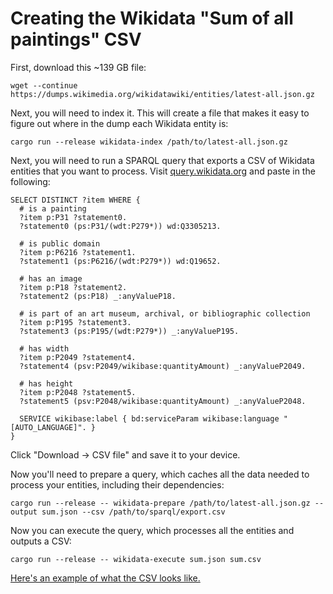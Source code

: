# Creating the Wikidata "Sum of all paintings" CSV

First, download this ~139 GB file:

```
wget --continue https://dumps.wikimedia.org/wikidatawiki/entities/latest-all.json.gz
```

Next, you will need to index it.  This will create a file that makes it easy to figure out where in the dump each Wikidata entity is:

```
cargo run --release wikidata-index /path/to/latest-all.json.gz
```

Next, you will need to run a SPARQL query that exports a CSV of Wikidata entities that you want to process.  Visit [query.wikidata.org](https://query.wikidata.org) and paste in the following:

```sparql
SELECT DISTINCT ?item WHERE {
  # is a painting
  ?item p:P31 ?statement0.
  ?statement0 (ps:P31/(wdt:P279*)) wd:Q3305213.
  
  # is public domain
  ?item p:P6216 ?statement1.
  ?statement1 (ps:P6216/(wdt:P279*)) wd:Q19652.
  
  # has an image
  ?item p:P18 ?statement2.
  ?statement2 (ps:P18) _:anyValueP18.
  
  # is part of an art museum, archival, or bibliographic collection
  ?item p:P195 ?statement3.
  ?statement3 (ps:P195/(wdt:P279*)) _:anyValueP195.

  # has width
  ?item p:P2049 ?statement4.
  ?statement4 (psv:P2049/wikibase:quantityAmount) _:anyValueP2049.

  # has height
  ?item p:P2048 ?statement5.
  ?statement5 (psv:P2048/wikibase:quantityAmount) _:anyValueP2048.
  
  SERVICE wikibase:label { bd:serviceParam wikibase:language "[AUTO_LANGUAGE]". }
}
```

Click "Download -> CSV file" and save it to your device.

Now you'll need to prepare a query, which caches all the data needed to process your entities, including their dependencies:

```
cargo run --release -- wikidata-prepare /path/to/latest-all.json.gz --output sum.json --csv /path/to/sparql/export.csv
```

Now you can execute the query, which processes all the entities and outputs a CSV:

```
cargo run --release -- wikidata-execute sum.json sum.csv
```

[Here's an example of what the CSV looks like.](https://docs.google.com/spreadsheets/d/1Gzu3aULsK3WlU5dWwdVrZwOCSZTLa4t8BkExHfmQOrE/edit?usp=sharing)
